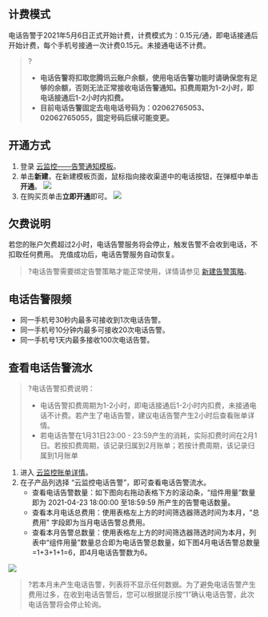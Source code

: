 ## 计费模式
电话告警于2021年5月6日正式开始计费，计费模式为：0.15元/通，即电话接通后开始计费，每个手机号接通一次计费0.15元。未接通电话不计费。

>?
>- **电话告警将扣取您腾讯云账户余额，使用电话告警功能时请确保您有足够的余额，否则无法正常接收电话告警通知。扣费周期为1-2小时，即电话接通后1-2小时内扣费。**
>- **目前电话告警固定去电电话号码为：<font>02062765053、02062765055</font>，固定号码后续可能变更。**

## 开通方式
1. 登录 [云监控——告警通知模板](https://console.cloud.tencent.com/monitor/alarm/notice)。
2. 单击**新建**，在新建模板页面，鼠标指向接收渠道中的电话按钮，在弹框中单击**开通**。
![](https://qcloudimg.tencent-cloud.cn/raw/f753367720be4cd7fd4000f75471b5b9.png)
3. 在购买页单击**立即开通**即可。
![](https://qcloudimg.tencent-cloud.cn/raw/c72ac55eab6eb48ed9842f4a16e13427.png)


## 欠费说明
若您的账户欠费超过2小时，电话告警服务将会停止，触发告警不会收到电话，不扣取任何费用。 充值成功后，电话告警服务自动恢复。

> ?电话告警需要绑定告警策略才能正常使用，详情请参见 [新建告警策略](https://cloud.tencent.com/document/product/248/50398)。

## 电话告警限频
- 同一手机号30秒内最多可接收到1次电话告警。
- 同一手机号10分钟内最多可接收20次电话告警。
- 同一手机号1天内最多接收100次电话告警。

## 查看电话告警流水
> ?电话告警扣费说明：
>
> - 电话告警扣费周期为1-2小时，即电话接通后1-2小时内扣费，未接通电话不计费。若产生了电话告警，建议电话告警产生2小时后查看账单详情。
> - 若电话告警在1月31日23:00 - 23:59产生的消耗，实际扣费时间在2月1日。若按扣费周期，该记录归属到2月账单；若按计费周期，该记录归属到1月账单

1. 进入 [云监控账单详情](https://console.cloud.tencent.com/expense/bill/summary?tab=detail&businessCode=p_cm)。
2. 在子产品列选择 “云监控电话告警”，即可查看电话告警流水。
   - 查看电话告警数量：如下图向右拖动表格下方的滚动条，“组件用量”数量即为 2021-04-23 18:00:00 至18:59:59 所产生的告警电话数量。
   - 查看本月电话总费用：使用表格左上方的时间筛选器筛选时间为本月，“总费用” 字段即为当月电话告警总费用。
   - 查看本月告警总数量：使用表格左上方的时间筛选器筛选时间为本月，列表中“组件用量”数量总合即为电话告警总数量，如下图4月电话告警总数量=1+3+1+1=6，即4月电话告警数为6。

![](https://main.qcloudimg.com/raw/ab0f72500570deb364c9eddc23a1a465.png)

> ?若本月未产生电话告警，列表将不显示任何数据。为了避免电话告警产生费用过多，在收到电话告警后，您可以根据提示按“1”确认电话告警，此次电话告警将会停止轮询。

